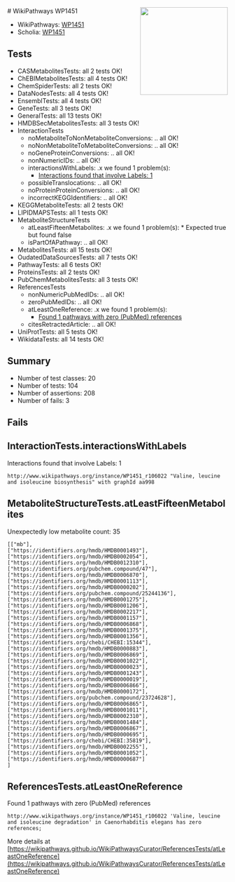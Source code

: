 <img style="float: right; width: 200px" src="https://upload.wikimedia.org/wikipedia/commons/thumb/8/83/Wplogo_with_text_500.png/640px-Wplogo_with_text_500.png" />
# WikiPathways WP1451

* WikiPathways: [WP1451](https://new.wikipathways.org/pathways/WP1451)
* Scholia: [WP1451](https://scholia.toolforge.org/wikipathways/WP1451)
## Tests
* CASMetabolitesTests: all 2 tests OK!
* ChEBIMetabolitesTests: all 4 tests OK!
* ChemSpiderTests: all 2 tests OK!
* DataNodesTests: all 4 tests OK!
* EnsemblTests: all 4 tests OK!
* GeneTests: all 3 tests OK!
* GeneralTests: all 13 tests OK!
* HMDBSecMetabolitesTests: all 3 tests OK!
* InteractionTests
    * noMetaboliteToNonMetaboliteConversions: .. all OK!
    * noNonMetaboliteToMetaboliteConversions: .. all OK!
    * noGeneProteinConversions: .. all OK!
    * nonNumericIDs: .. all OK!
    * interactionsWithLabels: .x we found 1 problem(s):
        * [Interactions found that involve Labels: 1](#630d2678)
    * possibleTranslocations: .. all OK!
    * noProteinProteinConversions: .. all OK!
    * incorrectKEGGIdentifiers: .. all OK!
* KEGGMetaboliteTests: all 2 tests OK!
* LIPIDMAPSTests: all 1 tests OK!
* MetaboliteStructureTests
    * atLeastFifteenMetabolites: .x we found 1 problem(s):
            * Expected true but found false
    * isPartOfAPathway: .. all OK!
* MetabolitesTests: all 15 tests OK!
* OudatedDataSourcesTests: all 7 tests OK!
* PathwayTests: all 6 tests OK!
* ProteinsTests: all 2 tests OK!
* PubChemMetabolitesTests: all 3 tests OK!
* ReferencesTests
    * nonNumericPubMedIDs: .. all OK!
    * zeroPubMedIDs: .. all OK!
    * atLeastOneReference: .x we found 1 problem(s):
        * [Found 1 pathways with zero (PubMed) references](#d0a459f0)
    * citesRetractedArticle: .. all OK!
* UniProtTests: all 5 tests OK!
* WikidataTests: all 14 tests OK!


## Summary

* Number of test classes: 20
* Number of tests: 104
* Number of assertions: 208
* Number of fails: 3

## Fails

<a name="630d2678" />

## InteractionTests.interactionsWithLabels

Interactions found that involve Labels: 1
```
http://www.wikipathways.org/instance/WP1451_r106022 "Valine, leucine and isoleucine biosynthesis" with graphId aa998
```

<a name="3b0f9b83" />

## MetaboliteStructureTests.atLeastFifteenMetabolites

Unexpectedly low metabolite count: 35

```
[["mb"],
["https://identifiers.org/hmdb/HMDB0001493"],
["https://identifiers.org/hmdb/HMDB0002054"],
["https://identifiers.org/hmdb/HMDB0012310"],
["https://identifiers.org/pubchem.compound/47"],
["https://identifiers.org/hmdb/HMDB0006870"],
["https://identifiers.org/hmdb/HMDB0001113"],
["https://identifiers.org/hmdb/HMDB0000202"],
["https://identifiers.org/pubchem.compound/25244136"],
["https://identifiers.org/hmdb/HMDB0001275"],
["https://identifiers.org/hmdb/HMDB0001206"],
["https://identifiers.org/hmdb/HMDB0002217"],
["https://identifiers.org/hmdb/HMDB0001157"],
["https://identifiers.org/hmdb/HMDB0006868"],
["https://identifiers.org/hmdb/HMDB0001375"],
["https://identifiers.org/hmdb/HMDB0001356"],
["https://identifiers.org/chebi/CHEBI:15344"],
["https://identifiers.org/hmdb/HMDB0000883"],
["https://identifiers.org/hmdb/HMDB0006869"],
["https://identifiers.org/hmdb/HMDB0001022"],
["https://identifiers.org/hmdb/HMDB0000023"],
["https://identifiers.org/hmdb/HMDB0001243"],
["https://identifiers.org/hmdb/HMDB0000019"],
["https://identifiers.org/hmdb/HMDB0006866"],
["https://identifiers.org/hmdb/HMDB0000172"],
["https://identifiers.org/pubchem.compound/23724628"],
["https://identifiers.org/hmdb/HMDB0006865"],
["https://identifiers.org/hmdb/HMDB0001011"],
["https://identifiers.org/hmdb/HMDB0002310"],
["https://identifiers.org/hmdb/HMDB0001484"],
["https://identifiers.org/hmdb/HMDB0006867"],
["https://identifiers.org/hmdb/HMDB0000695"],
["https://identifiers.org/chebi/CHEBI:35819"],
["https://identifiers.org/hmdb/HMDB0002255"],
["https://identifiers.org/hmdb/HMDB0001052"],
["https://identifiers.org/hmdb/HMDB0000687"]
]
```

<a name="d0a459f0" />

## ReferencesTests.atLeastOneReference

Found 1 pathways with zero (PubMed) references
```
http://www.wikipathways.org/instance/WP1451_r106022 'Valine, leucine and isoleucine degradation' in Caenorhabditis elegans has zero references; 
```

More details at [https://wikipathways.github.io/WikiPathwaysCurator/ReferencesTests/atLeastOneReference](https://wikipathways.github.io/WikiPathwaysCurator/ReferencesTests/atLeastOneReference)

